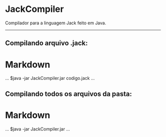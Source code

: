 # JackCompiler
Compilador para a linguagem Jack feito em Java.

---

## Compilando arquivo .jack:

# Markdown

...
$java -jar JackCompiler.jar codigo.jack
...

## Compilando todos os arquivos da pasta:

# Markdown

...
$java -jar JackCompiler.jar
...
